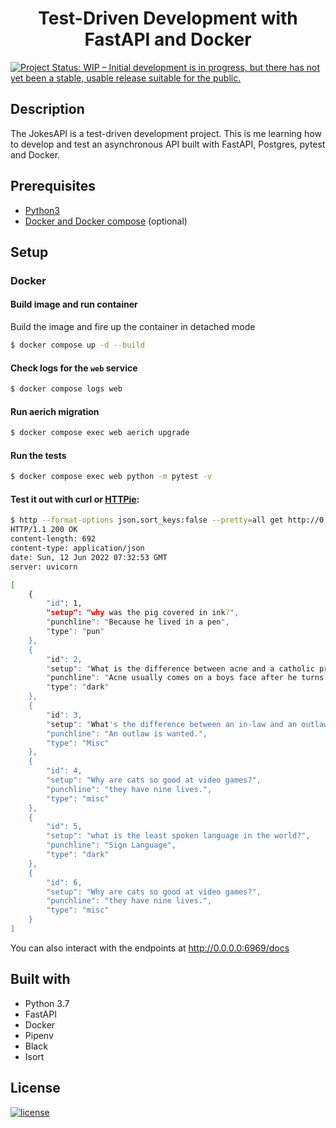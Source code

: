 <h1 align="center"><b>Test-Driven Development with FastAPI and Docker</b></h1>

[![Project Status: WIP – Initial development is in progress, but there has not yet been a stable, usable release suitable for the public.](https://www.repostatus.org/badges/latest/wip.svg)](https://github.com/DanNduati/Jokes_api)

## <b>Description</b>
The JokesAPI is a test-driven development project. This is me learning how to develop and test an asynchronous API built with FastAPI, Postgres, pytest and Docker.

## <b>Prerequisites</b>
- [Python3](https://www.python.org/downloads/)
- [Docker and Docker compose](https://docs.docker.com/get-docker/) (optional)

## <b>Setup</b>
### <b>Docker</b>
#### Build image and run container
Build the image and fire up the container in detached mode
```bash
$ docker compose up -d --build
```
#### Check logs for the `web` service
```bash
$ docker compose logs web
```
#### Run aerich migration
```bash
$ docker compose exec web aerich upgrade
```

#### Run the tests
```bash
$ docker compose exec web python -m pytest -v
```
#### Test it out with curl or [HTTPie]():
```bash
$ http --format-options json.sort_keys:false --pretty=all get http://0.0.0.0:6969/jokes/
HTTP/1.1 200 OK
content-length: 692
content-type: application/json
date: Sun, 12 Jun 2022 07:32:53 GMT
server: uvicorn

[
    {
        "id": 1,
        "setup": "why was the pig covered in ink?",
        "punchline": "Because he lived in a pen",
        "type": "pun"
    },
    {
        "id": 2,
        "setup": "What is the difference between acne and a catholic priest?",
        "punchline": "Acne usually comes on a boys face after he turns 12.",
        "type": "dark"
    },
    {
        "id": 3,
        "setup": "What's the difference between an in-law and an outlaw?",
        "punchline": "An outlaw is wanted.",
        "type": "Misc"
    },
    {
        "id": 4,
        "setup": "Why are cats so good at video games?",
        "punchline": "they have nine lives.",
        "type": "misc"
    },
    {
        "id": 5,
        "setup": "what is the least spoken language in the world?",
        "punchline": "Sign Language",
        "type": "dark"
    },
    {
        "id": 6,
        "setup": "Why are cats so good at video games?",
        "punchline": "they have nine lives.",
        "type": "misc"
    }
]
```
You can also interact with the endpoints at http://0.0.0.0:6969/docs
## <b>Built with</b>
- Python 3.7
- FastAPI
- Docker
- Pipenv
- Black
- Isort

## <b>License</b>
[![license](https://img.shields.io/github/license/mashape/apistatus.svg?style=for-the-badge)](LICENSE)